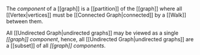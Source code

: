The _component_ of a [[graph]] is a [[partition]] of the [[graph]] where all [[Vertex|vertices]] must be [[Connected Graph|connected]] by a [[Walk]] between them.

All [[Undirected Graph|undirected graphs]] may be viewed as a single _[[graph]] component_, hence, all [[Undirected Graph|undirected graphs]] are a [[subset]] of all _[[graph]] components_.

